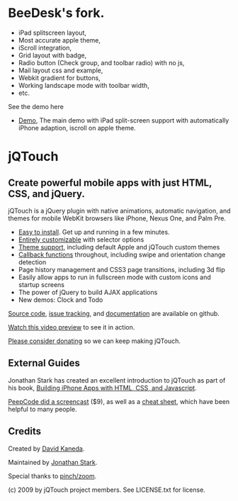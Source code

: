 BeeDesk's fork. 
=======

- iPad splitscreen layout,
- Most accurate apple theme,
- iScroll integration,
- Grid layout with badge,
- Radio button (Check group, and toolbar radio) with no js,
- Mail layout css and example,
- Webkit gradient for buttons,
- Working landscape mode with toolbar width,
- etc.

See the demo here

- [Demo](http://bit.ly/beedesk-jqt), The main demo with iPad split-screen support with automatically iPhone adaption, iscroll on apple theme. 


jQTouch
=======

Create powerful mobile apps with just HTML, CSS, and jQuery.
------------------------------------------------------------

jQTouch is a jQuery plugin with native animations, automatic navigation, and themes for mobile WebKit browsers like iPhone, Nexus One, and Palm Pre.

- [Easy to install](http://wiki.github.com/senchalabs/jQTouch/gettingstarted). Get up and running in a few minutes.
- [Entirely customizable](http://wiki.github.com/senchalabs/jQTouch/initoptions) with selector options
- [Theme support](http://wiki.github.com/senchalabs/jQTouch/themingstyling), including default Apple and jQTouch custom themes
- [Callback functions](http://wiki.github.com/senchalabs/jQTouch/callbackevents) throughout, including swipe and orientation change detection
- Page history management and CSS3 page transitions, including 3d flip
- Easily allow apps to run in fullscreen mode with custom icons and startup screens
- The power of jQuery to build AJAX applications
- New demos: Clock and Todo

[Source code](http://github.com/senchalabs/jQTouch/archives/master), [issue tracking](http://github.com/senchalabs/jQTouch/issues), and [documentation](http://wiki.github.com/senchalabs/jQTouch/) are available on github.

[Watch this video preview](http://www.jqtouch.com/) to see it in action.

[Please consider donating](http://bit.ly/support-jqt) so we can keep making jQTouch.

External Guides
---------------

Jonathan Stark has created an excellent introduction to jQTouch as part of his book, [Building iPhone Apps with HTML, CSS, and Javascript](http://building-iphone-apps.labs.oreilly.com/ch04.html).

[PeepCode did a screencast](http://peepcode.com/products/jqtouch) ($9), as well as a [cheat sheet](http://blog.peepcode.com/tutorials/2009/jqtouch-cheat-sheet), which have been helpful to many people.

Credits
-------

Created by [David Kaneda](http://www.davidkaneda.com).

Maintained by [Jonathan Stark](http://jonathanstark.com/).

Special thanks to [pinch/zoom](http://www.pinchzoom.com/).

(c) 2009 by jQTouch project members.
See LICENSE.txt for license.

